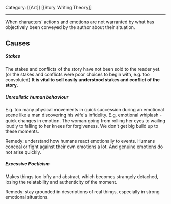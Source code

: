 Category: [[Art]] [[Story Writing Theory]]
___
When characters' actions and emotions are not warranted by what has objectively been conveyed by the author about their situation. 
## Causes
##### Stakes
The stakes and conflicts of the story have not been sold to the reader yet. (or the stakes and conflicts were poor choices to begin with, e.g. too convoluted)
**It is vital to sell easily understood stakes and conflict of the story.**
##### Unrealistic human behaviour
E.g. too many physical movements in quick succession during an emotional scene like a man discovering his wife's infidelity. 
E.g. emotional whiplash - quick changes in emotion. The woman going from rolling her eyes to wailing loudly to falling to her knees for forgiveness. 
We don't get big build up to these moments. 

Remedy: understand how humans react emotionally to events. Humans conceal or fight against their own emotions a lot. And genuine emotions do not arise quickly. 
##### Excessive Poeticism
Makes things too lofty and abstract, which becomes strangely detached, losing the relatability and authenticity of the moment. 

Remedy: stay grounded in descriptions of real things, especially in strong emotional situations. 

